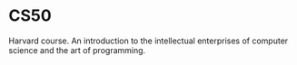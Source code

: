 # CS50
Harvard course. An introduction to the intellectual enterprises of computer science and the art of programming.
